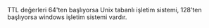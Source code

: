 
TTL değerleri 64'ten başlıyorsa Unix tabanlı işletim sistemi, 128'ten başlıyorsa windows işletim sistemi vardır.